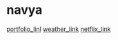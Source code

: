 # navya
[portfolio_linl](https://www.linkedin.com/posts/thota-navya-sai-6801a9288_bharatinternship-webdevelopment-internship-activity-7161206480648474624-G64H?utm_source=share&utm_medium=member_desktop)
[weather_link](https://www.linkedin.com/posts/thota-navya-sai-6801a9288_bharatintern-webdevelopment-learning-activity-7161228050116792320-KKRV?utm_source=share&utm_medium=member_desktop)
[netflix_link](https://www.linkedin.com/posts/thota-navya-sai-6801a9288_bharatinternship-webdevelopment-learning-activity-7161243929256890368-ijmr?utm_source=share&utm_medium=member_desktop)
